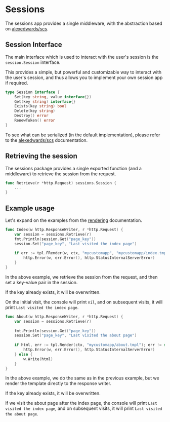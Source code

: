 # Sessions

The sessions app provides a single middleware, with the abstraction based on [alexedwards/scs](github.com/alexedwards/scs/v2).

## Session Interface

The main interface which is used to interact with the user's session is the `session.Session` interface.

This provides a simple, but powerful and customizable way to interact with the user's session, and thus allows you to implement your own session app if required.

```go
type Session interface {
    Set(key string, value interface{})
    Get(key string) interface{}
    Exists(key string) bool
    Delete(key string)
    Destroy() error
    RenewToken() error
}
```

To see what can be serialized (in the default implementation), please refer to the [alexedwards/scs](github.com/alexedwards/scs/v2) documentation.

## Retrieving the session

The sessions package provides a single exported function (and a middleware) to retrieve the session from the request.

```go
func Retrieve(r *http.Request) sessions.Session {
    ...
}
```

## Example usage

Let's expand on the examples from the [rendering](../rendering.md#rendering-templates) documentation.

```go
func Index(w http.ResponseWriter, r *http.Request) {
    var session = sessions.Retrieve(r)
    fmt.Println(session.Get("page_key"))
    session.Set("page_key", "Last visited the index page")
    
    if err := tpl.FRender(w, ctx, "mycustomapp", "mycustomapp/index.tmpl"); err != nil {
        http.Error(w, err.Error(), http.StatusInternalServerError)
    }
}
```

In the above example, we retrieve the session from the request, and then set a key-value pair in the session.

If the key already exists, it will be overwritten.

On the initial visit, the console will print `nil`, and on subsequent visits, it will print `Last visited the index page`.

```go
func About(w http.ResponseWriter, r *http.Request) {
    var session = sessions.Retrieve(r)
    
    fmt.Println(session.Get("page_key"))
    session.Set("page_key", "Last visited the about page")
    
    if html, err := tpl.Render(ctx, "mycustomapp/about.tmpl"); err != nil {
        http.Error(w, err.Error(), http.StatusInternalServerError)
    } else {
        w.Write(html)
    }
}
```

In the above example, we do the same as in the previous example, but we render the template directly to the response writer.

If the key already exists, it will be overwritten.

If we visit the about page after the index page, the console will print `Last visited the index page`, and on subsequent visits, it will print `Last visited the about page`.
